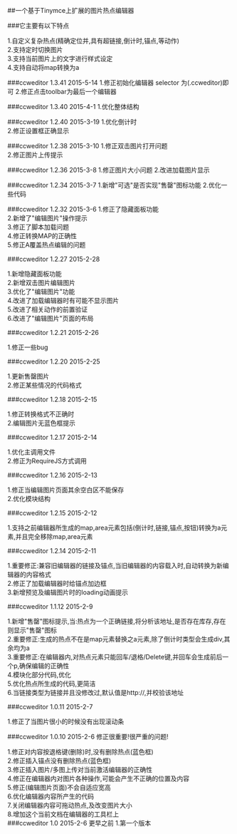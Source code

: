 
##一个基于Tinymce上扩展的图片热点编辑器

###它主要有以下特点

1.自定义复杂热点(精确定位并,具有超链接,倒计时,锚点,等动作)    
2.支持定时切换图片    
3.支持当前图片上的文字进行样式设定    
4.支持自动将map转换为a

###ccweditor 1.3.41 2015-5-14
1.修正初始化编辑器 selector 为(.ccweditor)即可
2.修正点击toolbar为最后一个编辑器

###ccweditor 1.3.40 2015-4-1
1.优化整体结构


###ccweditor 1.2.40 2015-3-19
1.优化倒计时    
2.修正设置框正确显示

###ccweditor 1.2.38 2015-3-10
1.修正双击图片打开问题    
2.修正图片上传提示    

###ccweditor 1.2.36 2015-3-8
1.修正图片大小问题
2.改进加载图片显示

###ccweditor 1.2.34 2015-3-7
1.新增"可选"是否实现"售罄"图标功能
2.优化一些代码    


###ccweditor 1.2.32 2015-3-6
1.修正了隐藏面板功能    
2.新增了"编辑图片"操作提示    
3.修正了脚本加载问题    
4.修正转换MAP的正确性    
5.修正A覆盖热点编辑的问题   


###ccweditor 1.2.27 2015-2-28

1.新增隐藏面板功能    
2.新增双击图片编辑图片    
3.优化了"编辑图片"功能   
4.改进了加载编辑器时有可能不显示图片    
5.改进了相关动作的前置验证    
6.改进了"编辑图片"页面的布局    

###ccweditor 1.2.21 2015-2-26

1.修正一些bug      

###ccweditor 1.2.20 2015-2-25

1.更新售罄图片    
2.修正某些情况的代码格式

###ccweditor 1.2.18 2015-2-15

1.修正转换格式不正确时    
2.编辑图片无蓝色框提示    
 
###ccweditor 1.2.17 2015-2-14

1.优化主调用文件    
2.修正为RequireJS方式调用    

###ccweditor 1.2.16 2015-2-13

1.修正当编辑图片页面其余空白区不能保存    
2.优化模块结构    

###ccweditor 1.2.15 2015-2-12

1.支持之前编辑器所生成的map,area元素包括(倒计时,链接,锚点,按钮)转换为a元素,并且完全移除map,area元素    

###ccweditor 1.2.14 2015-2-11

1.重要修正:兼容旧编辑器的链接及锚点,当旧编辑器的内容载入时,自动转换为新编辑器的内容格式    
2.修正了加载编辑器时给锚点加边框    
3.新增预览及编辑图片时的loading动画提示    

###ccweditor 1.1.12 2015-2-9

1.新增"售罄"图标提示,当:热点为一个正确链接,将分析该地址,是否存在库存,存在则显示"售罄"图标    
2.重要修正:生成的热点不在是map元素替换之a元素,除了倒计时类型会生成div,其余均为a    
3.重要修正:在编辑器内,对热点元素只能回车/退格/Delete键,并回车会生成前后一个p,确保编辑的正确性    
4.模块化部分代码,优化    
5.优化热点所生成的代码,更简洁    
6.当链接类型为链接并且没修改过,默认值是http://,并校验该地址    

###ccweditor 1.0.11 2015-2-7

1.修正了当图片很小的时候没有出现滚动条

###ccweditor 1.0.10 2015-2-6 修正很重要!很严重的问题!

1.修正对内容按退格键(删除)时,没有删除热点(蓝色框)    
2.修正插入锚点没有删除热点(蓝色框)    
3.修正插入图片/多图上传对当前激活编辑器的正确性    
4.修正在编辑器内对图片各种操作,可能会产生不正确的位置及内容    
5.修正(编辑图片页面)不会自适应宽高    
6.优化编辑器内容所产生的代码    
7.关闭编辑器内容可拖动热点,及改变图片大小    
8.增加这个当前文档在编辑器的工具栏上    
###ccweditor 1.0 2015-2-6 更早之前
1.第一个版本    
